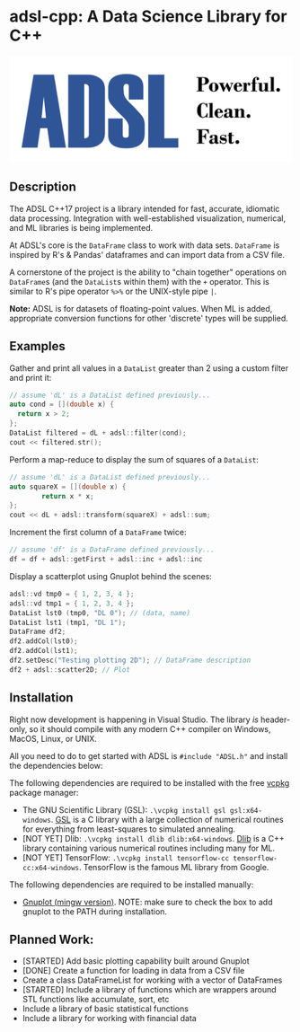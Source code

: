 # adsl-cpp: A Data Science Library for C++
![logo](logo_bigger.png)
## Description
The ADSL C++17 project is a library intended for fast, accurate, idiomatic data processing. Integration with well-established visualization, numerical, and ML libraries is being implemented.

At ADSL's core is the `DataFrame` class to work with data sets. `DataFrame` is inspired by R's & Pandas' dataframes and can import data from a CSV file.

A cornerstone of the project is the ability to "chain together" operations on `DataFrame`s (and the `DataList`s within them) with the `+` operator. This is similar to R's pipe operator `%>%` or the UNIX-style pipe `|`.

**Note:** ADSL is for datasets of floating-point values. When ML is added, appropriate conversion functions for other 'discrete' types will be supplied.

## Examples

Gather and print all values in a `DataList` greater than 2 using a custom filter and print it:
```c
// assume 'dL' is a DataList defined previously...
auto cond = [](double x) {
  return x > 2;
};
DataList filtered = dL + adsl::filter(cond);
cout << filtered.str();
```
Perform a map-reduce to display the sum of squares of a `DataList`:
```c
// assume 'dL' is a DataList defined previously...
auto squareX = [](double x) {
        return x * x;
};
cout << dL + adsl::transform(squareX) + adsl::sum;
```
Increment the first column of a `DataFrame` twice:
```c
// assume 'df' is a DataFrame defined previously...
df = df + adsl::getFirst + adsl::inc + adsl::inc
```
Display a scatterplot using Gnuplot behind the scenes:
```c
adsl::vd tmp0 = { 1, 2, 3, 4 };
adsl::vd tmp1 = { 1, 2, 3, 4 };
DataList lst0 (tmp0, "DL 0"); // (data, name)
DataList lst1 (tmp1, "DL 1");
DataFrame df2;
df2.addCol(lst0);
df2.addCol(lst1);
df2.setDesc("Testing plotting 2D"); // DataFrame description
df2 + adsl::scatter2D; // Plot
```

## Installation

Right now development is happening in Visual Studio. The library _is_ header-only, so it should compile with any modern C++ compiler on Windows, MacOS, Linux, or UNIX. 

All you need to do to get started with ADSL is `#include "ADSL.h"` and install the dependencies below:

The following dependencies are required to be installed with the free [vcpkg](https://vcpkg.io/en/getting-started.html) package manager:
* The GNU Scientific Library (GSL): `.\vcpkg install gsl gsl:x64-windows`. [GSL](https://www.gnu.org/software/gsl/#subjects) is a C library with a large collection of numerical routines for everything from least-squares to simulated annealing.
* [NOT YET] Dlib: `.\vcpkg install dlib dlib:x64-windows`. [Dlib](http://dlib.net/ml.html) is a C++ library containing various numerical routines including many for ML.
* [NOT YET] TensorFlow: `.\vcpkg install tensorflow-cc tensorflow-cc:x64-windows`. TensorFlow is the famous ML library from Google.

The following dependencies are required to be installed manually:
* [Gnuplot (mingw version)](https://sourceforge.net/projects/gnuplot/files/gnuplot/5.4.2/). NOTE: make sure to check the box to add gnuplot to the PATH during installation.

## Planned Work:
* [STARTED] Add basic plotting capability built around Gnuplot
* [DONE] Create a function for loading in data from a CSV file
* Create a class DataFrameList for working with a vector of DataFrames
* [STARTED] Include a library of functions which are wrappers around STL functions like accumulate, sort, etc
* Include a library of basic statistical functions
* Include a library for working with financial data
